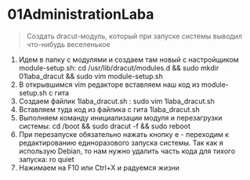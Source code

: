 # 01AdministrationLaba
> Cоздать dracut-модуль, который при запуске системы выводил что-нибудь веселенькое

1. Идем в папку с модулями и создаем там новый с настройщиком module-setup.sh: cd /usr/lib/dracut/modules.d && sudo mkdir 01laba_dracut && sudo vim module-setup.sh
2. В открывшимся vim редакторе вставляем наш код из module-setup.sh с гита
3. Создаем файлик 1laba_dracut.sh : sudo vim 1laba_dracut.sh
4. Вставляем туда код из файлика с гита 1laba_dracut.sh
5. Выполняем команду инициализации модуля и перезагрузки системы: cd /boot && sudo dracut -f && sudo reboot
6. При перезапуске обязательно нажать кнопку e - переходим к редактированию единоразового запуска системы. Так как я использую Debian, то нам нужно удалить часть кода для тихого запуска:  ro quiet
7. Нажимаем на F10 или Ctrl+X и радуемся жизни
